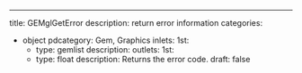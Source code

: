 
---
title: GEMglGetError
description: return error information
categories:
  - object
pdcategory: Gem, Graphics
inlets:
  1st:
    - type: gemlist
      description:
outlets:
  1st:
    - type: float
      description: Returns the error code.
draft: false

